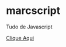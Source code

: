 # marcscript 
 Tudo de Javascript

<a href="https://marclipe.github.io/marcscript-/Verificador-de-Idade/modelo.html" target="_blank">Clique Aqui</a> 
